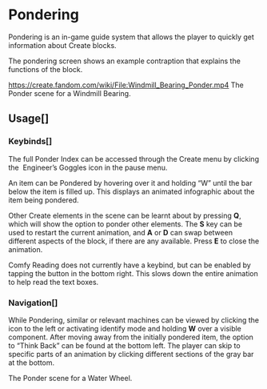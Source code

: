 # Pondering

Pondering is an in-game guide system that allows the player to quickly get information about Create blocks.

The pondering screen shows an example contraption that explains the functions of the block.

https://create.fandom.com/wiki/File:Windmill_Bearing_Ponder.mp4 The Ponder scene for a Windmill Bearing.

## Usage[]

### Keybinds[]

The full Ponder Index can be accessed through the Create menu by clicking the  Engineer’s Goggles icon in the pause menu.

An item can be Pondered by hovering over it and holding “W” until the bar below the item is filled up. This displays an animated infographic about the item being pondered.

Other Create elements in the scene can be learnt about by pressing **Q**, which will show the option to ponder other elements. The **S** key can be used to restart the current animation, and **A** or **D** can swap between different aspects of the block, if there are any available. Press **E** to close the animation.

Comfy Reading does not currently have a keybind, but can be enabled by tapping the button in the bottom right. This slows down the entire animation to help read the text boxes.

### Navigation[]

While Pondering, similar or relevant machines can be viewed by clicking the icon to the left or activating identify mode and holding **W** over a visible component. After moving away from the initially pondered item, the option to “Think Back” can be found at the bottom left. The player can skip to specific parts of an animation by clicking different sections of the gray bar at the bottom.

The Ponder scene for a Water Wheel.